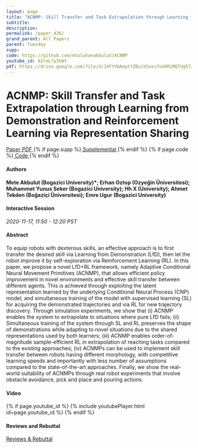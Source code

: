 ```yaml
---
layout: page
title: "ACNMP: Skill Transfer and Task Extrapolation through Learning from Demonstration and Reinforcement Learning via Representation Sharing"
subtitle: 
description:
permalink: /paper_426/
grand_parent: All Papers
parent: Tuesday
supp: 
code: https://github.com/mtuluhanakbulut/ACNMP
youtube_id: 6ZreL7y3UAY
pdf: https://drive.google.com/file/d/1XFYVbAepttZBziVSvex7unKRiMQfUgS7/view
---
```


# ACNMP: Skill Transfer and Task Extrapolation through Learning from Demonstration and Reinforcement Learning via Representation Sharing

<a href="https://drive.google.com/file/d/1XFYVbAepttZBziVSvex7unKRiMQfUgS7/view" target="_blank" rel="noopener noreferrer" class="btn btn-blue"><i class="fa fa-file-text-o" aria-hidden="true"></i> Paper PDF </a> {% if page.supp %}<a href="" target="_blank" rel="noopener noreferrer" class="btn btn-green"><i class="fa fa-file-text-o" aria-hidden="true"></i> Supplemental </a>{% endif %} {% if page.code %}<a href="https://github.com/mtuluhanakbulut/ACNMP" target="_blank" rel="noopener noreferrer" class="btn"><i class="fa fa-github" aria-hidden="true"></i> Code </a>{% endif %} 

#### Authors
**Mete Akbulut (Bogazici University)*; Erhan Oztop (Ozyeğin Üniversitesi); Muhammet Yunus Seker (Bogazici University); Hh X (University); Ahmet Tekden (Boğaziçi Üniversitesi); Emre Ugur (Bogazici University)**

#### Interactive Session
*2020-11-17, 11:50 - 12:20 PST* 

#### Abstract
To equip robots with dexterous skills, an effective approach is to first transfer the desired skill via Learning from Demonstration (LfD), then let the robot improve it by self-exploration via Reinforcement Learning (RL). In this paper, we propose a novel LfD+RL framework, namely Adaptive Conditional Neural Movement Primitives (ACNMP), that allows efficient policy improvement in novel environments and effective skill transfer between different agents. This is achieved through exploiting the latent representation learned by the underlying Conditional Neural Process (CNP) model, and simultaneous training of the model with supervised learning (SL) for acquiring the demonstrated trajectories and via RL for new trajectory discovery. Through simulation experiments, we show that (i) ACNMP enables the system to extrapolate to situations where pure LfD fails; (ii) Simultaneous training of the system through SL and RL  preserves the shape of demonstrations while adapting to novel situations due to the shared representations used by both learners; (iii) ACNMP enables order-of-magnitude sample-efficient RL in extrapolation of reaching tasks compared to the existing approaches; (iv) ACNMPs can be used to implement skill transfer between robots having different morphology, with competitive learning speeds and importantly with less number of assumptions compared to the state-of-the-art approaches. Finally, we show the real-world suitability of ACNMPs through real robot experiments that involve obstacle avoidance, pick and place and pouring actions.

#### Video
{% if page.youtube_id %}
{% include youtubePlayer.html id=page.youtube_id %}
{% endif %}

#### Reviews and Rebuttal
<a href="https://drive.google.com/file/d/1S6tjZKaHeljjZ9OUOJ6JNGppnJKRLfT8/view" target="_blank" rel="noopener noreferrer" class="btn btn-purple"><i class="fa fa-pencil-square-o" aria-hidden="true"></i> Reviews & Rebuttal </a>

